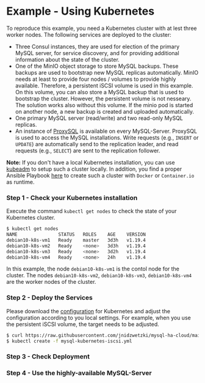 # Example - Using Kubernetes

To reproduce this example, you need a Kubernetes cluster with at lest three worker nodes. The following services are deployed to the cluster:

* Three Consul instances, they are used for election of the primary MySQL server, for service discovery, and for providing additional information about the state of the cluster.
* One of the MinIO object storage to store MySQL backups. These backups are used to bootstrap new MySQL replicas automatically. MinIO needs at least to provide four nodes / volumes to provide highly available. Therefore, a persistent iSCSI volume is used in this example. On this volume, you can also store a MySQL backup that is used to bootstrap the cluster. However, the persistent volume is not nesseary. The solution works also without this volume. If the minio pod is started on another node, a new backup is created and uploaded automatically.
* One primary MySQL server (read/write) and two read-only MySQL replicas. 
* An instance of [ProxySQL](https://github.com/sysown/proxysql) is available on every MySQL-Server. ProxySQL is used to access the MySQL installations. Write requests (e.g., `INSERT` or `UPDATE`) are automatically send to the replication leader, and read requests (e.g., `SELECT`) are sent to the replication follower.

__Note:__ If you don't have a local Kubernetes installation, you can use [kubeadm](https://kubernetes.io/docs/setup/production-environment/tools/kubeadm/create-cluster-kubeadm/) to setup such a cluster locally. In addition, you find a proper Ansible Playbook [here](https://github.com/jnidzwetzki/ansible-playbooks/tree/main/playbooks) to create such a cluster with `Docker` or `Container.io` as runtime.

### Step 1 - Check your Kubernetes installation

Execute the command `kubectl get nodes` to check the state of your Kubernetes cluster. 

```bash
$ kubectl get nodes
NAME               STATUS   ROLES    AGE    VERSION
debian10-k8s-vm1   Ready    master   3d3h   v1.19.4
debian10-k8s-vm2   Ready    <none>   3d3h   v1.19.4
debian10-k8s-vm3   Ready    <none>   3d2h   v1.19.4
debian10-k8s-vm4   Ready    <none>   24h    v1.19.4
```

In this example, the node `debian10-k8s-vm1` is the contol node for the cluster. The nodes `debian10-k8s-vm2`, `debian10-k8s-vm3`, `debian10-k8s-vm4` are the worker nodes of the cluster.

### Step 2 - Deploy the Services

Please download the [configuration](https://raw.githubusercontent.com/jnidzwetzki/mysql-ha-cloud/main/deployment/mysql-kubernetes-iscsi.yml) for Kubernetes and adjust the configuration according to you local settings. For example, when you use the persistent iSCSI volume, the target needs to be adjusted. 

```bash
$ curl https://raw.githubusercontent.com/jnidzwetzki/mysql-ha-cloud/main/deployment/mysql-kubernetes-iscsi.yml --output mysql-kubernetes-iscsi.yml
$ kubectl create -f mysql-kubernetes-iscsi.yml
```

### Step 3 - Check Deployment

### Step 4 - Use the highly-available MySQL-Server
